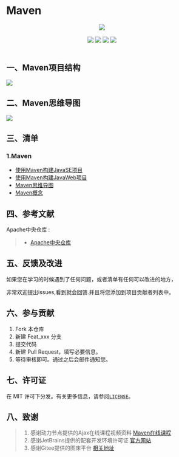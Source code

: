 # Maven

<center>
<img src="https://gitee.com/YunboCheng/imageBad/raw/master/image/Maven.jpg" >
</center>

<br>

<div align="center">
    <img src="https://img.shields.io/badge/Maven-构建工具-mediumslateblue">
    <img src="https://img.shields.io/badge/Maven-简化开发-mediumslateblue">
    <img src="https://img.shields.io/badge/Maven-软件工程-mediumslateblue">
  <img src="https://visitor-badge.glitch.me/badge?page_id=YunboCheng4379.HTML-CSS-JS-Ajax-jQuery" >
<br>
<br>
</div>



## 一、Maven项目结构

![](https://gitee.com/YunboCheng/imageBad/raw/master/image/Maven%E9%A1%B9%E7%9B%AE%E7%BB%93%E6%9E%84.jpg)

## 二、Maven思维导图

![](https://gitee.com/YunboCheng/imageBad/raw/master/image/Maven%E6%80%9D%E7%BB%B4%E5%A4%A7%E5%9B%BE.jpg)

## 三、清单

### 1.Maven

-	[使用Maven构建JavaSE项目](./JavaSE_Maven)
-	[使用Maven构建JavaWeb项目](./Web_Maven)
-	[Maven思维导图](./maven思维导图.pdf)
-	[Maven概念](./Maven概念.md)


## 四、参考文献

Apache中央仓库 :

> - [Apache中央仓库 ](https://mvnrepository.com/)

## 五、反馈及改进

如果您在学习的时候遇到了任何问题，或者清单有任何可以改进的地方，

非常欢迎提出issues,看到就会回馈.并且将您添加到项目贡献者列表中。

## 六、参与贡献

1. Fork 本仓库
2. 新建 Feat_xxx 分支
3. 提交代码
4. 新建 Pull Request，填写必要信息。
5. 等待审核即可。通过之后会邮件通知您。

## 七、许可证

在 MIT 许可下分发。有关更多信息，请参阅[`LICENSE`](./LICENSE)。

## 八、致谢

>  1. 感谢动力节点提供的Ajax在线课程视频资料 [Maven在线课程](https://www.bilibili.com/video/BV1dp4y1Q7Hf)
>  2. 感谢JetBrains提供的配套开发环境许可证 [官方网站](https://www.jetbrains.com/)
>  3. 感谢Gitee提供的图床平台 [相关地址](https://gitee.com/YunboCheng/imageBad)


